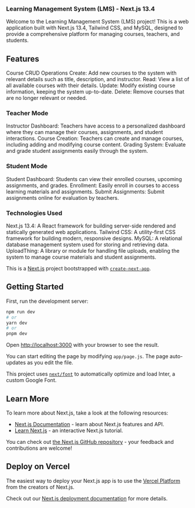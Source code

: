 ### Learning Management System (LMS) - Next.js 13.4
Welcome to the Learning Management System (LMS) project! This is a web application built with Next.js 13.4, Tailwind CSS, and MySQL, designed to provide a comprehensive platform for managing courses, teachers, and students.

## Features
Course CRUD Operations
Create: Add new courses to the system with relevant details such as title, description, and instructor.
Read: View a list of all available courses with their details.
Update: Modify existing course information, keeping the system up-to-date.
Delete: Remove courses that are no longer relevant or needed.


### Teacher Mode

Instructor Dashboard: Teachers have access to a personalized dashboard where they can manage their courses, assignments, and student interactions.
Course Creation: Teachers can create and manage courses, including adding and modifying course content.
Grading System: Evaluate and grade student assignments easily through the system.

### Student Mode

Student Dashboard: Students can view their enrolled courses, upcoming assignments, and grades.
Enrollment: Easily enroll in courses to access learning materials and assignments.
Submit Assignments: Submit assignments online for evaluation by teachers.

### Technologies Used

Next.js 13.4: A React framework for building server-side rendered and statically generated web applications.
Tailwind CSS: A utility-first CSS framework for building modern, responsive designs.
MySQL: A relational database management system used for storing and retrieving data.
UploadThing: A library or module for handling file uploads, enabling the system to manage course materials and student assignments.


This is a [Next.js](https://nextjs.org/) project bootstrapped with [`create-next-app`](https://github.com/vercel/next.js/tree/canary/packages/create-next-app).

## Getting Started

First, run the development server:

```bash
npm run dev
# or
yarn dev
# or
pnpm dev
```

Open [http://localhost:3000](http://localhost:3000) with your browser to see the result.

You can start editing the page by modifying `app/page.js`. The page auto-updates as you edit the file.

This project uses [`next/font`](https://nextjs.org/docs/basic-features/font-optimization) to automatically optimize and load Inter, a custom Google Font.

## Learn More

To learn more about Next.js, take a look at the following resources:

- [Next.js Documentation](https://nextjs.org/docs) - learn about Next.js features and API.
- [Learn Next.js](https://nextjs.org/learn) - an interactive Next.js tutorial.

You can check out [the Next.js GitHub repository](https://github.com/vercel/next.js/) - your feedback and contributions are welcome!

## Deploy on Vercel

The easiest way to deploy your Next.js app is to use the [Vercel Platform](https://vercel.com/new?utm_medium=default-template&filter=next.js&utm_source=create-next-app&utm_campaign=create-next-app-readme) from the creators of Next.js.

Check out our [Next.js deployment documentation](https://nextjs.org/docs/deployment) for more details.
